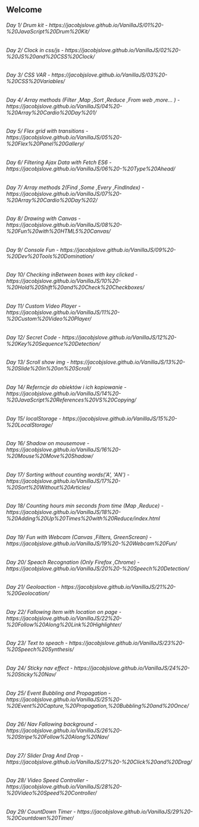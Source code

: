 ## Welcome

<h6> Day 1/ Drum kit - https://jacobjslove.github.io/VanillaJS/01%20-%20JavaScript%20Drum%20Kit/ </h6>
<h6> Day 2/ Clock in css/js - https://jacobjslove.github.io/VanillaJS/02%20-%20JS%20and%20CSS%20Clock/ </h6>
<h6> Day 3/ CSS VAR - https://jacobjslove.github.io/VanillaJS/03%20-%20CSS%20Variables/ </h6>
<h6> Day 4/ Array methods (Filter ,Map ,Sort ,Reduce ,From web ,more... ) - https://jacobjslove.github.io/VanillaJS/04%20-%20Array%20Cardio%20Day%201/ </h6>
<h6> Day 5/ Flex grid with transitions - https://jacobjslove.github.io/VanillaJS/05%20-%20Flex%20Panel%20Gallery/ </h6>
<h6> Day 6/ Filtering Ajax Data with Fetch ES6 - https://jacobjslove.github.io/VanillaJS/06%20-%20Type%20Ahead/ </h6>
<h6> Day 7/ Array methods 2(Find ,Some ,Every ,FindIndex) - https://jacobjslove.github.io/VanillaJS/07%20-%20Array%20Cardio%20Day%202/ </h6>
<h6> Day 8/ Drawing with Canvas - https://jacobjslove.github.io/VanillaJS/08%20-%20Fun%20with%20HTML5%20Canvas/</h6>
<h6> Day 9/ Console Fun - https://jacobjslove.github.io/VanillaJS/09%20-%20Dev%20Tools%20Domination/</h6>
<h6> Day 10/ Checking inBetween boxes with key clicked - https://jacobjslove.github.io/VanillaJS/10%20-%20Hold%20Shift%20and%20Check%20Checkboxes/</h6>
<h6> Day 11/ Custom Video Player - https://jacobjslove.github.io/VanillaJS/11%20-%20Custom%20Video%20Player/</h6>
<h6> Day 12/ Secret Code - https://jacobjslove.github.io/VanillaJS/12%20-%20Key%20Sequence%20Detection/</h6>
<h6> Day 13/ Scroll show img - https://jacobjslove.github.io/VanillaJS/13%20-%20Slide%20in%20on%20Scroll/</h6>
<h6> Day 14/ Referncje do obiektów i ich kopiowanie - https://jacobjslove.github.io/VanillaJS/14%20-%20JavaScript%20References%20VS%20Copying/</h6>
<h6> Day 15/ localStorage - https://jacobjslove.github.io/VanillaJS/15%20-%20LocalStorage/</h6>
<h6> Day 16/ Shadow on mousemove - https://jacobjslove.github.io/VanillaJS/16%20-%20Mouse%20Move%20Shadow/</h6>
<h6> Day 17/ Sorting without counting words('A', 'AN') - https://jacobjslove.github.io/VanillaJS/17%20-%20Sort%20Without%20Articles/</h6>
<h6> Day 18/ Counting hours min seconds from time (Map ,Reduce) - https://jacobjslove.github.io/VanillaJS/18%20-%20Adding%20Up%20Times%20with%20Reduce/index.html</h6>
<h6> Day 19/ Fun with Webcam (Canvas ,Filters, GreenScrean) - https://jacobjslove.github.io/VanillaJS/19%20-%20Webcam%20Fun/</h6>
<h6> Day 20/ Speach Recognation (Only Firefox ,Chrome) - https://jacobjslove.github.io/VanillaJS/20%20-%20Speech%20Detection/</h6>
<h6> Day 21/ Geoloaction - https://jacobjslove.github.io/VanillaJS/21%20-%20Geolocation/</h6>
<h6> Day 22/ Fallowing item with location on page - https://jacobjslove.github.io/VanillaJS/22%20-%20Follow%20Along%20Link%20Highlighter/</h6>
<h6> Day 23/ Text to speach - https://jacobjslove.github.io/VanillaJS/23%20-%20Speech%20Synthesis/</h6>
<h6> Day 24/ Sticky nav effect - https://jacobjslove.github.io/VanillaJS/24%20-%20Sticky%20Nav/</h6>
<h6> Day 25/ Event Bubbling and Propagation - https://jacobjslove.github.io/VanillaJS/25%20-%20Event%20Capture,%20Propagation,%20Bubbling%20and%20Once/</h6>
<h6> Day 26/ Nav Fallowing background - https://jacobjslove.github.io/VanillaJS/26%20-%20Stripe%20Follow%20Along%20Nav/</h6>
<h6> Day 27/ Slider Drag And Drop - https://jacobjslove.github.io/VanillaJS/27%20-%20Click%20and%20Drag/</h6>
<h6> Day 28/ Video Speed Controller - https://jacobjslove.github.io/VanillaJS/28%20-%20Video%20Speed%20Controller/</h6>
<h6> Day 29/ CountDown Timer - https://jacobjslove.github.io/VanillaJS/29%20-%20Countdown%20Timer/</h6>
